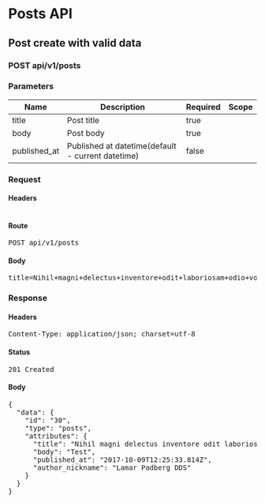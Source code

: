 # Posts API

## Post create with valid data

### POST api/v1/posts

### Parameters

| Name | Description | Required | Scope |
|------|-------------|----------|-------|
| title | Post title | true |  |
| body | Post body | true |  |
| published_at | Published at datetime(default - current datetime) | false |  |

### Request

#### Headers

<pre></pre>

#### Route

<pre>POST api/v1/posts</pre>

#### Body

<pre>title=Nihil+magni+delectus+inventore+odit+laboriosam+odio+voluptatum.&body=Test</pre>

### Response

#### Headers

<pre>Content-Type: application/json; charset=utf-8</pre>

#### Status

<pre>201 Created</pre>

#### Body

<pre>{
  "data": {
    "id": "30",
    "type": "posts",
    "attributes": {
      "title": "Nihil magni delectus inventore odit laboriosam odio voluptatum.",
      "body": "Test",
      "published_at": "2017-10-09T12:25:33.814Z",
      "author_nickname": "Lamar Padberg DDS"
    }
  }
}</pre>
